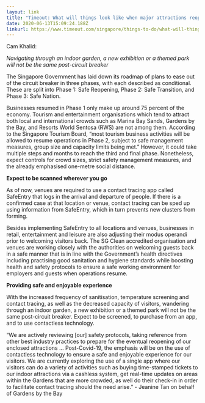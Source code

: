 ```yaml
---
layout: link
title: "Timeout: What will things look like when major attractions reopen"
date: 2020-06-13T15:09:24.188Z
linkurl: https://www.timeout.com/singapore/things-to-do/what-will-things-look-like-when-major-attractions-reopen
---
```

Cam Khalid:

*Navigating through an indoor garden, a new exhibition or a themed park will not be the same post-circuit breaker*

The Singapore Government has laid down its roadmap of plans to ease out of the circuit breaker in three phases, with each described as conditional. These are split into Phase 1: Safe Reopening, Phase 2: Safe Transition, and Phase 3: Safe Nation.

Businesses resumed in Phase 1 only make up around 75 percent of the economy. Tourism and entertainment organisations which tend to attract both local and international crowds such as Marina Bay Sands, Gardens by the Bay, and Resorts World Sentosa (RWS) are not among them. According to the Singapore Tourism Board, “most tourism business activities will be allowed to resume operations in Phase 2, subject to safe management measures, group size and capacity limits being met.”  However, it could take multiple steps and months to reach the third and final phase. Nonetheless, expect controls for crowd sizes, strict safety management measures, and the already emphasised one-metre social distance.

**Expect to be scanned wherever you go** 

As of now, venues are required to use a contact tracing app called SafeEntry that logs in the arrival and departure of people. If there is a confirmed case at that location or venue, contact tracing can be sped up using information from SafeEntry, which in turn prevents new clusters from forming. 

Besides implementing SafeEntry to all locations and venues, businesses in retail, entertainment and leisure are also adjusting their modus operandi prior to welcoming visitors back. The SG Clean accredited organisation and venues are working closely with the authorities on welcoming guests back in a safe manner that is in line with the Government’s health directives including practising good sanitation and hygiene standards while boosting health and safety protocols to ensure a safe working environment for employers and guests when operations resume.

**Providing safe and enjoyable experience** 

With the increased frequency of sanitisation, temperature screening and contact tracing, as well as the decreased capacity of visitors, wandering through an indoor garden, a new exhibition or a themed park will not be the same post-circuit breaker. Expect to be screened, to purchase from an app, and to use contactless technology.

“We are actively reviewing \[our] safety protocols, taking reference from other best industry practices to prepare for the eventual reopening of our enclosed attractions ... Post-Covid-19, the emphasis will be on the use of contactless technology to ensure a safe and enjoyable experience for our visitors. We are currently exploring the use of a single app where our visitors can do a variety of activities such as buying time-stamped tickets to our indoor attractions via a cashless system, get real-time updates on areas within the Gardens that are more crowded, as well do their check-in in order to facilitate contact tracing should the need arise.” - Jeanine Tan on behalf of Gardens by the Bay